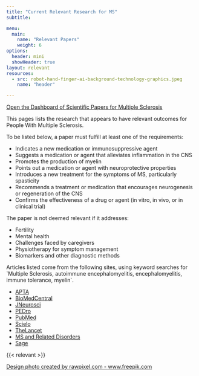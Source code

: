 ```yaml
---
title: "Current Relevant Research for MS"
subtitle: 

menu:
  main:
    name: "Relevant Papers"
    weight: 6
options:
  header: mini
  showHeader: true
layout: relevant
resources:
  - src: robot-hand-finger-ai-background-technology-graphics.jpeg
    name: "header"

---
```

<div class="row">
<div class="col-12 justify-content-center align-self-center align-center text-center pb-5">
<a href="https://metabase.gregory-ms.com/public/dashboard/39cbe602-4d42-46af-bfe4-0de04ef5e5f9" id="metabaseDashboard" data-umami-event="click--body-metabase-dashboard-articles" class="btn btn-lg btn-primary" target="_blank">Open the Dashboard of Scientific Papers for Multiple Sclerosis <i class=" text-white fas fa-external-link-square-alt" aria-hidden="true"></i></a>
</div>
</div>

<div id="sourceinfo">
<p>This pages lists the research that appears to have relevant outcomes for People With Multiple Sclerosis.</p>
    <p>To be listed below, a paper must fulfill at least one of the requirements:</p>
    <ul>
        <li>Indicates a new medication or immunosuppressive agent</li>
        <li>Suggests a medication or agent that alleviates inflammation in the CNS</li>
        <li>Promotes the production of myelin</li>
        <li>Points out a medication or agent with neuroprotective properties</li>
        <li>Introduces a new treatment for the symptoms of MS, particularly spasticity</li>
        <li>Recommends a treatment or medication that encourages neurogenesis or regeneration of the CNS</li>
        <li>Confirms the effectiveness of a drug or agent (in vitro, in vivo, or in clinical trial)</li>
    </ul>
    <p>The paper is not deemed relevant if it addresses:</p>
    <ul>
        <li>Fertility</li>
        <li>Mental health</li>
        <li>Challenges faced by caregivers</li>
        <li>Physiotherapy for symptom management</li>
        <li>Biomarkers and other diagnostic methods</li>
    </ul>
<p>Articles listed come from the following sites, using keyword searches for `Multiple Sclerosis, autoimmune encephalomyelitis, encephalomyelitis, immune tolerance, myelin`.</p>
<ul class="list-inline">
  <li class="list-inline-item"><a target="_blank" class="btn btn-primary btn-outline-primary btn-round" href='https://www.apta.org/search?Q=&quot;Multiple+Sclerosis&quot;+OR+&quot;autoimmune+encephalomyelitis&quot;+OR+encephalomyelitis+OR+&quot;immune+tolerance&quot;+OR+myelin&amp;searcharticletypes=8834&amp;searchconditionandsymptoms=&amp;searchloc=APTA'>APTA <i class="text-muted text-primary fas fa-external-link-square-alt"></i></a> </li>
  <li class="list-inline-item"><a target="_blank" class="btn btn-primary btn-outline-primary btn-round" href='https://www.biomedcentral.com/search?searchType=publisherSearch&amp;sort=PubDate&amp;page=1&amp;query=Multiple+Sclerosis'>BioMedCentral <i class="text-muted text-primary fas fa-external-link-square-alt"></i></a> </li>
  <li class="list-inline-item"><a target="_blank" class="btn btn-primary btn-outline-primary btn-round" href='https://www.jneurosci.org/search/text_abstract_title%3AMultiple%2BSclerosis text_abstract_title_flags%3Amatch-phrase exclude_meeting_abstracts%3A1 numresults%3A50 sort%3Apublication-date direction%3Adescending format_result%3Astandard'>JNeurosci <i class="text-muted text-primary fas fa-external-link-square-alt"></i></a> </li>
  <li class="list-inline-item"><a target="_blank" class="btn btn-primary btn-outline-primary btn-round" href='https://search.pedro.org.au/advanced-search/results?abstract_with_title=Multiple+Sclerosis&amp;therapy=0&amp;problem=0&amp;body_part=0&amp;subdiscipline=0&amp;topic=0&amp;method=0&amp;authors_association=&amp;title=&amp;source=&amp;year_of_publication=&amp;date_record_was_created=&amp;nscore=&amp;perpage=20&amp;lop=or&amp;find=&amp;find=Start+Search'>PEDro <i class="text-muted text-primary fas fa-external-link-square-alt"></i></a> </li>
  <li class="list-inline-item"><a target="_blank" class="btn btn-primary btn-outline-primary btn-round" href='https://pubmed.ncbi.nlm.nih.gov/?term=((((Multiple+Sclerosis)+OR+(autoimmune+encephalomyelitis))+OR+(encephalomyelitis))+OR+(immune+tolerance))+OR+(myelin)&sort=pubdate&size=200'>PubMed <i class="text-muted text-primary fas fa-external-link-square-alt"></i></a> </li>
  <li class="list-inline-item"><a target="_blank" class="btn btn-primary btn-outline-primary btn-round" href='https://search.scielo.org/?q=Multiple+Sclerosis&amp;lang=en&amp;count=15&amp;from=0&amp;output=site&amp;sort=&amp;format=summary&amp;fb=&amp;page=1&amp;q=&quot;Multiple+Sclerosis&quot;+OR+&quot;autoimmune+encephalomyelitis&quot;+OR+encephalomyelitis+OR+&quot;immune+tolerance&quot;+OR+myelin&amp;lang=en&amp;page=1'>Scielo <i class="text-muted text-primary fas fa-external-link-square-alt"></i></a> </li>
  <li class="list-inline-item"><a target="_blank" class="btn btn-primary btn-outline-primary btn-round" href='https://www.thelancet.com/action/doSearch?text1=&quot;Multiple+Sclerosis&quot;+OR+&quot;autoimmune+encephalomyelitis&quot;+OR+encephalomyelitis+OR+&quot;immune+tolerance&quot;+OR+myelin&amp;field1=AbstractTitleKeywordFilterField&amp;startPage=0&amp;sortBy=Earliest'>TheLancet <i class="text-muted text-primary fas fa-external-link-square-alt"></i></a> </li>
  <li class="list-inline-item"><a target="_blank" class="btn btn-primary btn-outline-primary btn-round" href='https://www.msard-journal.com/action/doSearch?text1=Multiple+Sclerosis&amp;field1=AbstractTitleKeywordFilterField&amp;startPage=0&amp;sortBy=Earliest'>MS and Related Disorders <i class="text-muted text-primary fas fa-external-link-square-alt"></i></a> </li>
  <li class="list-inline-item"><a target="_blank" class="btn btn-primary btn-outline-primary btn-round" href='https://journals.sagepub.com/action/doSearch?AllField=multiple+sclerosis&amp;SeriesKey=msja&amp;content=articlesChapters&amp;countTerms=true&amp;target=default&amp;sortBy=Ppub&amp;startPage=&amp;ContentItemType=research-article'>Sage <i class="text-muted text-primary fas fa-external-link-square-alt"></i></a> </li>
</ul>
</div>

{{< relevant >}}

<a href='https://www.freepik.com/photos/design'>Design photo created by rawpixel.com - www.freepik.com</a>